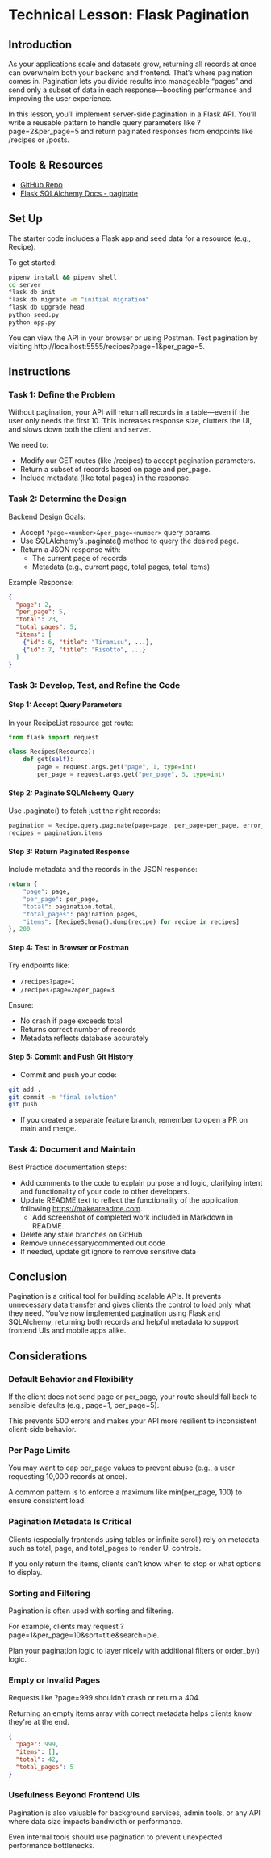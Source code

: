 # Technical Lesson: Flask Pagination

## Introduction

As your applications scale and datasets grow, returning all records at once can
overwhelm both your backend and frontend. That’s where pagination comes in.
Pagination lets you divide results into manageable “pages” and send only a subset of
data in each response—boosting performance and improving the user experience.

In this lesson, you’ll implement server-side pagination in a Flask API. You’ll write
a reusable pattern to handle query parameters like ?page=2&per_page=5 and return
paginated responses from endpoints like /recipes or /posts.

## Tools & Resources

- [GitHub Repo](https://github.com/learn-co-curriculum/flask-pagination-technical-lesson)
- [Flask SQLAlchemy Docs - paginate](https://flask-sqlalchemy.readthedocs.io/en/stable/pagination/)

## Set Up

The starter code includes a Flask app and seed data for a resource (e.g., Recipe).

To get started:

```bash
pipenv install && pipenv shell
cd server
flask db init
flask db migrate -m "initial migration"
flask db upgrade head
python seed.py
python app.py
```

You can view the API in your browser or using Postman. Test pagination by visiting
http://localhost:5555/recipes?page=1&per_page=5.

## Instructions

### Task 1: Define the Problem

Without pagination, your API will return all records in a table—even if the user only
needs the first 10. This increases response size, clutters the UI, and slows down
both the client and server.

We need to:
* Modify our GET routes (like /recipes) to accept pagination parameters.
* Return a subset of records based on page and per_page.
* Include metadata (like total pages) in the response.

### Task 2: Determine the Design

Backend Design Goals:

* Accept `?page=<number>&per_page=<number>` query params.
* Use SQLAlchemy’s .paginate() method to query the desired page.
* Return a JSON response with:
    * The current page of records
    * Metadata (e.g., current page, total pages, total items)

Example Response:
```json
{
  "page": 2,
  "per_page": 5,
  "total": 23,
  "total_pages": 5,
  "items": [
    {"id": 6, "title": "Tiramisu", ...},
    {"id": 7, "title": "Risotto", ...}
  ]
}
```

### Task 3: Develop, Test, and Refine the Code

#### Step 1: Accept Query Parameters

In your RecipeList resource get route:

```python
from flask import request

class Recipes(Resource):
    def get(self):
        page = request.args.get("page", 1, type=int)
        per_page = request.args.get("per_page", 5, type=int)
```

#### Step 2: Paginate SQLAlchemy Query

Use .paginate() to fetch just the right records:

```python
pagination = Recipe.query.paginate(page=page, per_page=per_page, error_out=False)
recipes = pagination.items
```

#### Step 3: Return Paginated Response

Include metadata and the records in the JSON response:

```python
return {
    "page": page,
    "per_page": per_page,
    "total": pagination.total,
    "total_pages": pagination.pages,
    "items": [RecipeSchema().dump(recipe) for recipe in recipes]
}, 200
```

#### Step 4: Test in Browser or Postman

Try endpoints like:
* `/recipes?page=1`
* `/recipes?page=2&per_page=3`

Ensure:
* No crash if page exceeds total
* Returns correct number of records
* Metadata reflects database accurately

#### Step 5: Commit and Push Git History

* Commit and push your code:

```bash
git add .
git commit -m "final solution"
git push
```

* If you created a separate feature branch, remember to open a PR on main and merge.

### Task 4: Document and Maintain

Best Practice documentation steps:
* Add comments to the code to explain purpose and logic, clarifying intent and functionality of your code to other developers.
* Update README text to reflect the functionality of the application following https://makeareadme.com. 
  * Add screenshot of completed work included in Markdown in README.
* Delete any stale branches on GitHub
* Remove unnecessary/commented out code
* If needed, update git ignore to remove sensitive data

## Conclusion

Pagination is a critical tool for building scalable APIs. It prevents unnecessary data transfer and gives clients the control to load only what they need. You’ve now implemented pagination using Flask and SQLAlchemy, returning both records and helpful metadata to support frontend UIs and mobile apps alike.

## Considerations

### Default Behavior and Flexibility

If the client does not send page or per_page, your route should fall back to sensible defaults (e.g., page=1, per_page=5).

This prevents 500 errors and makes your API more resilient to inconsistent client-side behavior.

### Per Page Limits

You may want to cap per_page values to prevent abuse (e.g., a user requesting 10,000 records at once).

A common pattern is to enforce a maximum like min(per_page, 100) to ensure consistent load.

### Pagination Metadata Is Critical

Clients (especially frontends using tables or infinite scroll) rely on metadata such as total, page, and total_pages to render UI controls.

If you only return the items, clients can’t know when to stop or what options to display.

### Sorting and Filtering

Pagination is often used with sorting and filtering.

For example, clients may request ?page=1&per_page=10&sort=title&search=pie.

Plan your pagination logic to layer nicely with additional filters or order_by() logic.

### Empty or Invalid Pages

Requests like ?page=999 shouldn’t crash or return a 404.

Returning an empty items array with correct metadata helps clients know they're at the end.

```json
{
  "page": 999,
  "items": [],
  "total": 42,
  "total_pages": 5
}
```

### Usefulness Beyond Frontend UIs

Pagination is also valuable for background services, admin tools, or any API where data size impacts bandwidth or performance.

Even internal tools should use pagination to prevent unexpected performance bottlenecks.